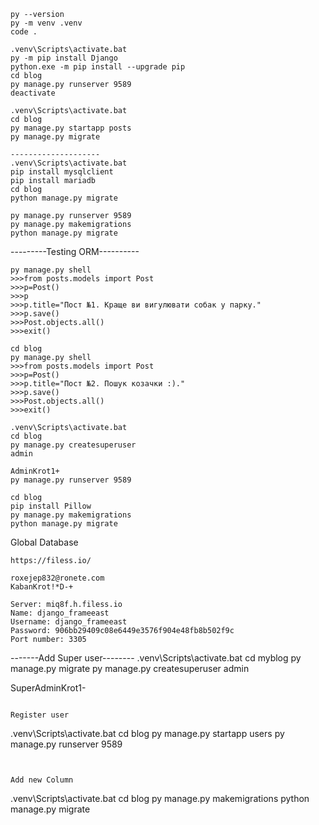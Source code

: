 ```
py --version
py -m venv .venv
code .
```

```
.venv\Scripts\activate.bat
py -m pip install Django
python.exe -m pip install --upgrade pip
cd blog
py manage.py runserver 9589
deactivate
```

```
.venv\Scripts\activate.bat
cd blog
py manage.py startapp posts
py manage.py migrate
```

```
--------------------
.venv\Scripts\activate.bat
pip install mysqlclient
pip install mariadb
cd blog
python manage.py migrate
```
```
py manage.py runserver 9589
py manage.py makemigrations
python manage.py migrate
```

---------Testing ORM----------
```
py manage.py shell
>>>from posts.models import Post
>>>p=Post()
>>>p
>>>p.title="Пост №1. Краще ви вигулювати собак у парку."
>>>p.save()
>>>Post.objects.all()
>>>exit()
```

```
cd blog
py manage.py shell
>>>from posts.models import Post
>>>p=Post()
>>>p.title="Пост №2. Пошук козачки :)."
>>>p.save()
>>>Post.objects.all()
>>>exit()
```

```
.venv\Scripts\activate.bat
cd blog
py manage.py createsuperuser
admin

AdminKrot1+
py manage.py runserver 9589
```

```
cd blog
pip install Pillow
py manage.py makemigrations
python manage.py migrate
```

Global Database
```
https://filess.io/

roxejep832@ronete.com
KabanKrot!*D-+

Server: miq8f.h.filess.io
Name: django_frameeast
Username: django_frameeast
Password: 906bb29409c08e6449e3576f904e48fb8b502f9c
Port number: 3305
```

-------Add Super user--------
.venv\Scripts\activate.bat
cd myblog
py manage.py migrate
py manage.py createsuperuser
admin

SuperAdminKrot1-
```

Register user
```
.venv\Scripts\activate.bat
cd blog
py manage.py startapp users
py manage.py runserver 9589
```


Add new Column
```
.venv\Scripts\activate.bat
cd blog
py manage.py makemigrations
python manage.py migrate
```
